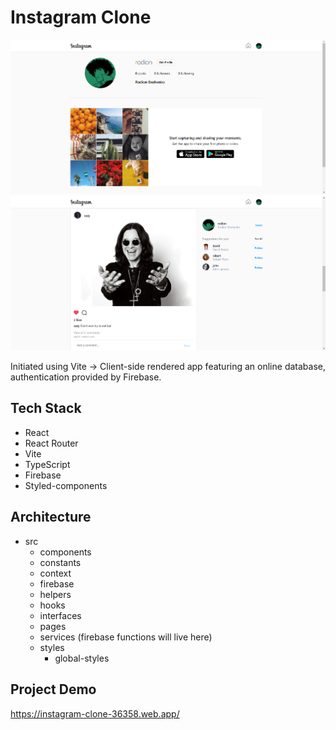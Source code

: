 # Instagram Clone

![Preview](/public/images/profile-preview.png)
![Preview](/public/images/home-page-preview.png)


Initiated using Vite -> Client-side rendered app featuring an online database, authentication provided by Firebase.

## Tech Stack

-   React
-   React Router
-   Vite
-   TypeScript
-   Firebase
-   Styled-components

## Architecture

-   src
    -   components
    -   constants
    -   context
    -   firebase
    -   helpers
    -   hooks
    -   interfaces
    -   pages
    -   services (firebase functions will live here)
    -   styles
        -   global-styles

## Project Demo

https://instagram-clone-36358.web.app/
